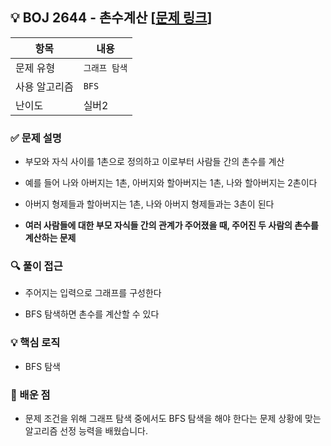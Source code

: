 ## 💡 BOJ 2644 - 촌수계산 [[문제 링크](https://www.acmicpc.net/problem/2644)]

| 항목 | 내용 |
|------|------|
| 문제 유형 | `그래프 탐색` |
| 사용 알고리즘 | `BFS` |
| 난이도 | 실버2 |

### ✅ 문제 설명
- 부모와 자식 사이를 1촌으로 정의하고 이로부터 사람들 간의 촌수를 계산

- 예를 들어 나와 아버지는 1촌, 아버지와 할아버지는 1촌, 나와 할아버지는 2촌이다

- 아버지 형제들과 할아버지는 1촌, 나와 아버지 형제들과는 3촌이 된다

- **여러 사람들에 대한 부모 자식들 간의 관계가 주어졌을 때, 주어진 두 사람의 촌수를 계산하는 문제**

### 🔍 풀이 접근
- 주어지는 입력으로 그래프를 구성한다

- BFS 탐색하면 촌수를 계산할 수 있다

### 💡 핵심 로직
- BFS 탐색

### 📌 배운 점
- 문제 조건을 위해 그래프 탐색 중에서도 BFS 탐색을 해야 한다는 문제 상황에 맞는 알고리즘 선정 능력을 배웠습니다.